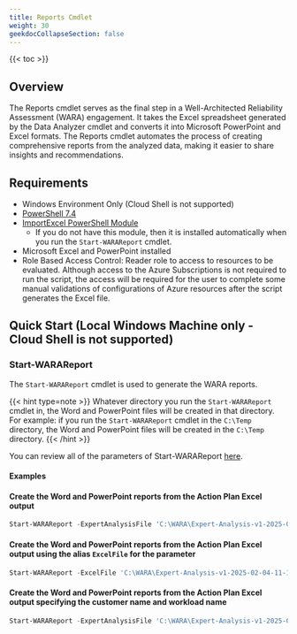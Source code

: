 ```yaml
---
title: Reports Cmdlet
weight: 30
geekdocCollapseSection: false
---
```


{{< toc >}}

## Overview

The Reports cmdlet serves as the final step in a Well-Architected Reliability Assessment (WARA) engagement. It takes the Excel spreadsheet generated by the Data Analyzer cmdlet and converts it into Microsoft PowerPoint and Excel formats. The Reports cmdlet automates the process of creating comprehensive reports from the analyzed data, making it easier to share insights and recommendations.

## Requirements

- Windows Environment Only (Cloud Shell is not supported)
- [PowerShell 7.4](https://learn.microsoft.com/en-us/powershell/scripting/install/installing-powershell?view=powershell-7.4)
- [ImportExcel PowerShell Module](https://github.com/dfinke/ImportExcel)
  - If you do not have this module, then it is installed automatically when you run the `Start-WARAReport` cmdlet.
- Microsoft Excel and PowerPoint installed
- Role Based Access Control: Reader role to access to resources to be evaluated. Although access to the Azure Subscriptions is not required to run the script, the access will be required for the user to complete some manual validations of configurations of Azure resources after the script generates the Excel file.

## Quick Start (Local Windows Machine only - Cloud Shell is not supported)

### Start-WARAReport

The `Start-WARAReport` cmdlet is used to generate the WARA reports.

{{< hint type=note >}}
Whatever directory you run the `Start-WARAReport` cmdlet in, the Word and PowerPoint files will be created in that directory. For example: if you run the `Start-WARAReport` cmdlet in the `C:\Temp` directory, the Word and PowerPoint files will be created in the `C:\Temp` directory.
{{< /hint >}}

You can review all of the parameters of Start-WARAReport [here](https://github.com/Azure/Well-Architected-Reliability-Assessment/blob/main/docs/wara/Start-WARAReport.md).

#### Examples

#### Create the Word and PowerPoint reports from the Action Plan Excel output

```PowerShell
Start-WARAReport -ExpertAnalysisFile 'C:\WARA\Expert-Analysis-v1-2025-02-04-11-14.xlsx'
```

#### Create the Word and PowerPoint reports from the Action Plan Excel output using the alias `ExcelFile` for the parameter

```PowerShell
Start-WARAReport -ExcelFile 'C:\WARA\Expert-Analysis-v1-2025-02-04-11-14.xlsx'
```

#### Create the Word and PowerPoint reports from the Action Plan Excel output specifying the customer name and workload name

```PowerShell
Start-WARAReport -ExpertAnalysisFile 'C:\WARA\Expert-Analysis-v1-2025-02-04-11-14.xlsx' -CustomerName "Contoso" -WorkloadName "Contoso Web App"
```
